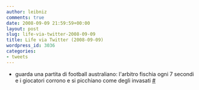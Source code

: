 ```yaml
---
author: leibniz
comments: true
date: 2008-09-09 21:59:59+00:00
layout: post
slug: life-via-twitter-2008-09-09
title: Life via Twitter (2008-09-09)
wordpress_id: 3036
categories:
- tweets
---
```



	
  * guarda una partita di football australiano: l'arbitro fischia ogni 7 secondi e i giocatori corrono e si picchiano come degli invasati [#](http://twitter.com/leibniz/statuses/914474207)


